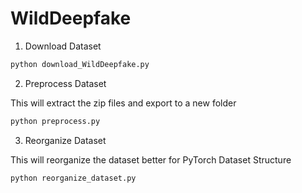 # WildDeepfake

1. Download Dataset
```bash
python download_WildDeepfake.py
```

2. Preprocess Dataset

This will extract the zip files and export to a new folder
```bash
python preprocess.py
```

3. Reorganize Dataset

This will reorganize the dataset better for PyTorch Dataset Structure
```bash
python reorganize_dataset.py
```